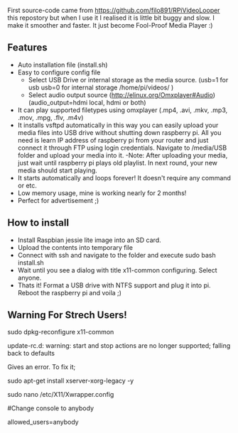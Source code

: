 First source-code came from https://github.com/filo891/RPiVideoLooper this repostory but when I use it I realised it is little bit buggy and slow. I make it smoother and faster. It just become Fool-Proof Media Player :)

## Features

- Auto installation file (install.sh)
- Easy to configure config file 
  - Select USB Drive or internal storage as the media source. (usb=1 for usb usb=0 for internal storage /home/pi/videos/ )
  - Select audio output source (http://elinux.org/Omxplayer#Audio) (audio_output=hdmi local, hdmi or both)
- It can play supported filetypes using omxplayer (.mp4, .avi, .mkv, .mp3, .mov, .mpg, .flv, .m4v)
- It installs vsftpd automatically in this way you can easily upload your media files into USB drive without shutting down raspberry pi. All you need is learn IP address of raspberry pi from your router and just connect it through FTP using login credentials. Navigate to /media/USB folder and upload your media into it. 
  -Note: After uploading your media, just wait until raspberry pi plays old playlist. In next round, your new media should start playing.
- It starts automatically and loops forever! It doesn't require any command or etc.
- Low memory usage, mine is working nearly for 2 months! 
- Perfect for advertisement ;)

## How to install
- Install Raspbian jessie lite image into an SD card. 
- Upload the contents into temporary file
- Connect with ssh and navigate to the folder and execute sudo bash install.sh
- Wait until you see a dialog with title x11-common configuring. Select anyone.
- Thats it! Format a USB drive with NTFS support and plug it into pi. Reboot the raspberry pi and voila ;)  

## Warning For Strech Users!

sudo dpkg-reconfigure x11-common

update-rc.d: warning: start and stop actions are no longer supported; falling back to defaults

Gives an error. To fix it;

sudo apt-get install xserver-xorg-legacy -y

sudo nano /etc/X11/Xwrapper.config

#Change console to anybody

allowed_users=anybody
